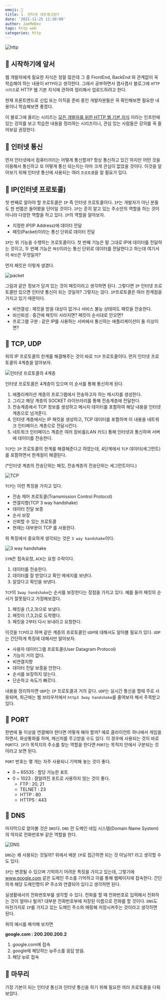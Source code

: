```yaml
---
emoji: 🦋
title: 1. 인터넷 네트워크란?
date: '2021-11-25 11:30:00'
author: JaeMeDev
tags: http web
categories: http
---
```


![http](img/http.png)

## 🧩 시작하기에 앞서

웹 개발자에게 필요한 지식은 정말 많은데 그 중 FrontEnd, BackEnd 와 관계없이 꼭 학습해야 하는 내용이 `HTTP`라고 생각한다.
그래서 공부하면서 겸사겸사 블로그에 `HTTP 시리즈`로 HTTP 웹 기본 지식에 관하여 정리해서 업로드하려고 한다.

현재 프론트엔드로 신입 또는 이직을 준비 중인 개발자분들은 꼭 확인해보면 필요한 내용이니 학습해보면 좋겠다.

이 블로그에 올리는 시리즈는 [모든 개발자를 위한 HTTP 웹 기본 지식](https://www.inflearn.com/course/http-%EC%9B%B9-%EB%84%A4%ED%8A%B8%EC%9B%8C%ED%81%AC) 이라는 인프런에 있는 강의를 보고
학습한 내용을 정리하는 시리즈이니, 관심 있는 사람들은 강의를 꼭 들어보길 권장한다.

## 🧩 인터넷 통신

먼저 인터넷에서 컴퓨터끼리는 어떻게 통신할까? 항상 통신하고 있긴 하지만 어떤 것을 이용해서 통신하고 또 어떻게
통신 되는지는 아마 크게 관심이 없었을 것이다. 이것을 알아보기 위해 인터넷 통신에 사용되는 여러 `프로토콜`을 알 필요가 있다.

## 🧩 IP(인터넷 프로토콜)

첫 번째로 알아야 할 프로토콜은 `IP` 즉 인터넷 프로토콜이다. `IP`는 개발자가 아닌 분들도 한 번쯤은 들어봤을 단어일 것이다.
`IP`는 흔히 알고 있는 주소만의 역할을 하는 것이 아니라 다양한 역할을 하고 있다. `IP`의 역할을 알아보자.

- 지정한 IP(IP Address)에 데이터 전달
- 패킷(Packet)이라는 통신 단위로 데이터 전달

`IP`는 위 기능을 수행하는 프로토콜이다. 첫 번째 기능은 말 그대로 IP에 데이터를 전달하는 것이고, 두 번째 기능은 `패킷`이라는 통신 단위로 데이터를 전달한다고 하는데 여기서 이 `패킷`은 무엇일까?

먼저 패킷은 이렇게 생겼다.

![packet](img/packet.png)

그림과 같은 정보가 담겨 있는 것이 패킷이라고 생각하면 된다. 그렇다면 `IP` 인터넷 프로토콜만 있으면 인터넷 통신이 되는 것일까? 
그렇지는 않다. `IP`프로토콜은 여러 한계점을 가지고 있기 때문이다.

- 비연결성 : 패킷을 받을 대상이 없거나 서비스 불능 상태여도 패킷을 전송한다.
- 비신뢰성 : 중간에 패킷이 사라지면? 패킷이 순서대로 안오면?
- 프로그램 구분 : 같은 IP를 사용하는 서버에서 통신하는 애플리케이션이 둘 이상이면?

## 🧩 TCP, UDP

위의 IP 프로토콜의 한계를 해결해주는 것이 바로 `TCP` 프로토콜이다. 먼저 인터넷 프로토콜의 4계층을 알아보자.

![인터넷 프로토콜의 4계층](img/protocol_stack.png)

인터넷 프로토콜은 4계층이 있으며 이 순서를 통해 통신하게 된다.
1. 애플리케이션 계층의 프로그램에서 전송하고자 하는 메시지를 생성한다.
2. 그리고 해당 계층의 SOCKET 라이브러리를 통해 전송계층에 전달한다.
3. 전송계층에서 TCP 정보를 생성하고 메시지 데이터를 포함하여 해당 내용을 인터넷 계층으로 넘겨준다.
4. 인터넷 계층에서는 IP 패킷을 생성하고, TCP 데이터를 포함하며 이 내용을 네트워크 인터페이스 계층으로 전달시킨다.
5. 네트워크 인터페이스 계층은 여러 장비를(LAN 카드) 통해 인터넷과 통신하며 서버에 데이터를 전송한다.

`TCP`는 `IP` 프로토콜의 한계를 해결해준다고 하였는데, 4단계에서 `TCP` 데이터(세그먼트)를 포함하면서 한계점이 해결된다.

(*인터넷 계층의 전송단위는 패킷, 전송계층의 전송단위는 세그먼트이다.)

![TCP](img/tcp.png)

`TCP`는 이런 특징을 가지고 있다.
- 전송 제어 프로토콜(Transmission Control Protocol)
- 연결지향(TCP 3 way handshake)
- 데이터 전달 보증
- 순서 보장
- 신뢰할 수 있는 프로토콜
- 현재는 대부분이 TCP 를 사용한다.

위 특징에서 중요하게 생각되는 것은 `3 way handshake`이다.

![3 way handshake](img/3way.png)

`SYN`은 접속요청, `ACK`는 요청 수락이다.
1. 데이터를 전송한다.
2. 데이터를 잘 받았다고 확인 메세지를 보낸다.
3. 알았다고 확인을 보낸다. 

`TCP`의 `3way handshake`는 순서를 보장한다는 장점을 가지고 있다. 예를 들어 패킷의 순서가 잘못됬다고 가정해보겠다.
1. 패킷을 (1,2,3)으로 보냈다.
2. 패킷이 (1,3,2)로 도착했다.
3. 패킷을 2부터 다시 보내라고 요청한다.

이것을 `TCP`라고 하며 같은 계층의 프로토콜인 `UDP`에 대해서도 알아볼 필요가 있다. `UDP`는 간단하게 특징에 대해서만 알아보자.

- 사용자 데이터그램 프로토콜(User Datagram Protocol)
- 기능이 거의 없다.
- 비연결지향
- 데이터 전달 보증을 안한다.
- 순서를 보장하지 않는다.
- 단순하고 속도가 빠르다.

내용을 정리하자면 `UDP`는 `IP` 프로토콜과 거의 같다. `UDP`는 실시간 통신을 할때 주로 사용되며, 최근에는 웹 브라우저에서 `http3 3way handshake`를 줄여보자 해서 주목받고 있다.

## 🧩 PORT

한번에 둘 이상을 연결해야 한다면 어떻게 해야 할까? 예로 클라이언트 하나에서 게임을 하면서, 화상통화를 하며, 메신저를 주고받을 수도 있다.
이 경우에 사용되는 것이 바로 `PORT`다. `IP`가 목적지의 주소를 찾는 역할을 한다면 `PORT`는 목적지 안에서 구분되는 것이라고 보면 된다.

`PORT` 번호는 몇 개는 자주 사용되니 기억해 놓는 것이 좋다.
- 0 ~ 65535 : 할당 가능한 포트
- 0 ~ 1023 : 잘알려진 포트로 사용하지 않는 것이 좋다.
    - FTP : 20, 21
    - TELNET : 23
    - HTTP : 80
    - HTTPS : 443

## 🧩 DNS

마지막으로 알아볼 것은 `DNS`다. `DNS` 란 도메인 네임 시스템(Domain Name System)의 약자로 전화번호부 같은 역할을 한다.

![DNS](img/dns.png)

`DNS`는 왜 사용되는 것일까? 위에서 배운 `IP`로 접근하면 되는 것 아닐까? 라고 생각할 수도 있다.

`IP`는 변경될 수 있으며 기억하기 어려운 특징을 가지고 있는데, 그렇기에 www.google.com 같은 도메인 주소를 기억하고 이를 통해 웹페이지에 접속한다.
간단하게 해당 도메인명이 IP 주소와 연결되어 있다고 생각하면 된다.

실생활에서의 전화번호부를 생각할 수 있다. 전화를 할 때 전화번호로 입력해서 전화하는 것이 얼마나 될까? 대부분 전화번호부에 저장된 이름으로 전화를 할 것이다.
`DNS`도 마찬가지로 `IP`를 가지고 있는 도메인 주소와 매핑해 저장시켜주는 것이라고 생각하면 된다.

위의 예시를 해석해 보자면

<b>google.com : 200.200.200.2</b>

1. google.com에 접속
2. google에 해당하는 ip주소를 응답 받음.
3. 해당 ip로 접속

## 🧩 마무리

가장 기본이 되는 인터넷 통신과 인터넷 통신을 하기 위해 필요한 여러 프로토콜을 다뤄보았다.

<br/>